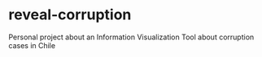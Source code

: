 # reveal-corruption
Personal project about an Information Visualization Tool about corruption cases in Chile
